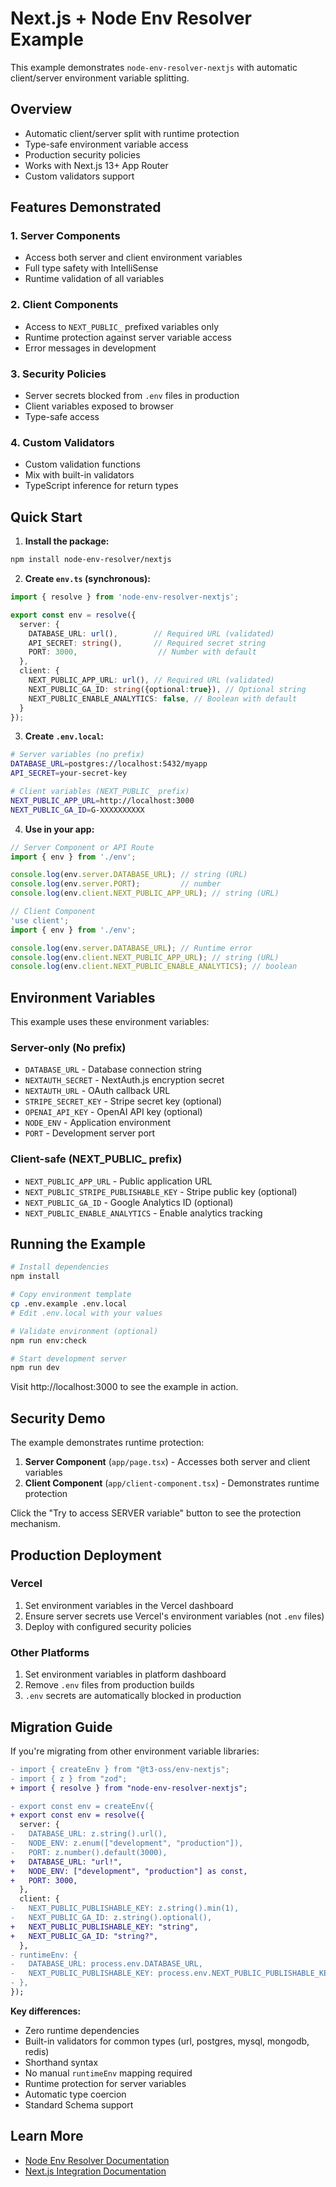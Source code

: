 # Next.js + Node Env Resolver Example

This example demonstrates `node-env-resolver-nextjs` with automatic client/server environment variable splitting.

## Overview

- Automatic client/server split with runtime protection
- Type-safe environment variable access
- Production security policies
- Works with Next.js 13+ App Router
- Custom validators support

## Features Demonstrated

### 1. Server Components
- Access both server and client environment variables
- Full type safety with IntelliSense
- Runtime validation of all variables

### 2. Client Components  
- Access to `NEXT_PUBLIC_` prefixed variables only
- Runtime protection against server variable access
- Error messages in development

### 3. Security Policies
- Server secrets blocked from `.env` files in production
- Client variables exposed to browser
- Type-safe access

### 4. Custom Validators
- Custom validation functions
- Mix with built-in validators
- TypeScript inference for return types

## Quick Start

1. **Install the package:**
```bash
npm install node-env-resolver/nextjs
```

2. **Create `env.ts` (synchronous):**
```typescript
import { resolve } from 'node-env-resolver-nextjs';

export const env = resolve({
  server: {
    DATABASE_URL: url(),        // Required URL (validated)
    API_SECRET: string(),       // Required secret string
    PORT: 3000,                  // Number with default
  },
  client: {
    NEXT_PUBLIC_APP_URL: url(), // Required URL (validated)
    NEXT_PUBLIC_GA_ID: string({optional:true}), // Optional string
    NEXT_PUBLIC_ENABLE_ANALYTICS: false, // Boolean with default
  }
});
```

3. **Create `.env.local`:**
```bash
# Server variables (no prefix)
DATABASE_URL=postgres://localhost:5432/myapp
API_SECRET=your-secret-key

# Client variables (NEXT_PUBLIC_ prefix)
NEXT_PUBLIC_APP_URL=http://localhost:3000
NEXT_PUBLIC_GA_ID=G-XXXXXXXXXX
```

4. **Use in your app:**
```typescript
// Server Component or API Route
import { env } from './env';

console.log(env.server.DATABASE_URL); // string (URL)
console.log(env.server.PORT);         // number
console.log(env.client.NEXT_PUBLIC_APP_URL); // string (URL)

// Client Component
'use client';
import { env } from './env';

console.log(env.server.DATABASE_URL); // Runtime error
console.log(env.client.NEXT_PUBLIC_APP_URL); // string (URL)
console.log(env.client.NEXT_PUBLIC_ENABLE_ANALYTICS); // boolean
```

## Environment Variables

This example uses these environment variables:

### Server-only (No prefix)
- `DATABASE_URL` - Database connection string
- `NEXTAUTH_SECRET` - NextAuth.js encryption secret  
- `NEXTAUTH_URL` - OAuth callback URL
- `STRIPE_SECRET_KEY` - Stripe secret key (optional)
- `OPENAI_API_KEY` - OpenAI API key (optional)
- `NODE_ENV` - Application environment
- `PORT` - Development server port

### Client-safe (NEXT_PUBLIC_ prefix)
- `NEXT_PUBLIC_APP_URL` - Public application URL
- `NEXT_PUBLIC_STRIPE_PUBLISHABLE_KEY` - Stripe public key (optional)
- `NEXT_PUBLIC_GA_ID` - Google Analytics ID (optional)
- `NEXT_PUBLIC_ENABLE_ANALYTICS` - Enable analytics tracking

## Running the Example

```bash
# Install dependencies
npm install

# Copy environment template
cp .env.example .env.local
# Edit .env.local with your values

# Validate environment (optional)
npm run env:check

# Start development server
npm run dev
```

Visit http://localhost:3000 to see the example in action.

## Security Demo

The example demonstrates runtime protection:

1. **Server Component** (`app/page.tsx`) - Accesses both server and client variables
2. **Client Component** (`app/client-component.tsx`) - Demonstrates runtime protection

Click the "Try to access SERVER variable" button to see the protection mechanism.

## Production Deployment

### Vercel

1. Set environment variables in the Vercel dashboard
2. Ensure server secrets use Vercel's environment variables (not `.env` files)
3. Deploy with configured security policies

### Other Platforms

1. Set environment variables in platform dashboard
2. Remove `.env` files from production builds
3. `.env` secrets are automatically blocked in production

## Migration Guide

If you're migrating from other environment variable libraries:

```diff
- import { createEnv } from "@t3-oss/env-nextjs";
- import { z } from "zod";
+ import { resolve } from "node-env-resolver-nextjs";

- export const env = createEnv({
+ export const env = resolve({
  server: {
-   DATABASE_URL: z.string().url(),
-   NODE_ENV: z.enum(["development", "production"]),
-   PORT: z.number().default(3000),
+   DATABASE_URL: "url!",
+   NODE_ENV: ["development", "production"] as const,
+   PORT: 3000,
  },
  client: {
-   NEXT_PUBLIC_PUBLISHABLE_KEY: z.string().min(1),
-   NEXT_PUBLIC_GA_ID: z.string().optional(),
+   NEXT_PUBLIC_PUBLISHABLE_KEY: "string",
+   NEXT_PUBLIC_GA_ID: "string?",
  },
- runtimeEnv: {
-   DATABASE_URL: process.env.DATABASE_URL,
-   NEXT_PUBLIC_PUBLISHABLE_KEY: process.env.NEXT_PUBLIC_PUBLISHABLE_KEY,
- },
});
```

**Key differences:**
- Zero runtime dependencies
- Built-in validators for common types (url, postgres, mysql, mongodb, redis)
- Shorthand syntax
- No manual `runtimeEnv` mapping required
- Runtime protection for server variables
- Automatic type coercion
- Standard Schema support

## Learn More

- [Node Env Resolver Documentation](../../README.md)
- [Next.js Integration Documentation](../../packages/nextjs-resolver/README.md)